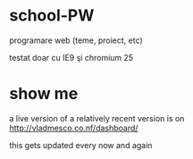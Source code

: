 school-PW
=========

programare web (teme, proiect, etc)

testat doar cu IE9 şi chromium 25

show me
=======

a live version of a relatively recent version is on
http://vladmesco.co.nf/dashboard/

this gets updated every now and again
